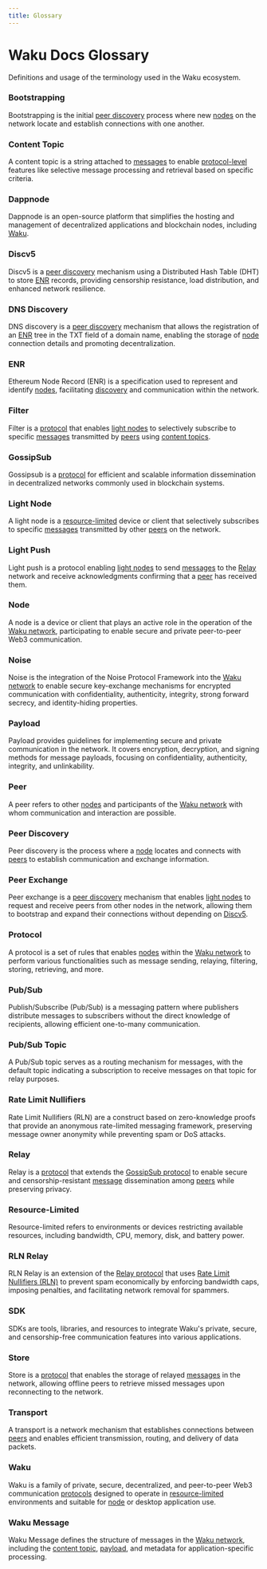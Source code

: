 ```yaml
---
title: Glossary
---
```


# Waku Docs Glossary

Definitions and usage of the terminology used in the Waku ecosystem.

### Bootstrapping

Bootstrapping is the initial [peer discovery](#peer-discovery) process where new [nodes](#node) on the network locate and establish connections with one another.

### Content Topic

A content topic is a string attached to [messages](#waku-message) to enable [protocol-level](#protocol) features like selective message processing and retrieval based on specific criteria.

### Dappnode

Dappnode is an open-source platform that simplifies the hosting and management of decentralized applications and blockchain nodes, including [Waku](#waku).

### Discv5

Discv5 is a [peer discovery](#peer-discovery) mechanism using a Distributed Hash Table (DHT) to store [ENR](#enr) records, providing censorship resistance, load distribution, and enhanced network resilience.

### DNS Discovery

DNS discovery is a [peer discovery](#peer-discovery) mechanism that allows the registration of an [ENR](#enr) tree in the TXT field of a domain name, enabling the storage of [node](#node) connection details and promoting decentralization.

### ENR

Ethereum Node Record (ENR) is a specification used to represent and identify [nodes](#node), facilitating [discovery](#peer-discovery) and communication within the network.

### Filter

Filter is a [protocol](#protocol) that enables [light nodes](#light-node) to selectively subscribe to specific [messages](#waku-message) transmitted by [peers](#peer) using [content topics](#content-topic).

### GossipSub

Gossipsub is a [protocol](#protocol) for efficient and scalable information dissemination in decentralized networks commonly used in blockchain systems.

### Light Node

A light node is a [resource-limited](#resource-limited) device or client that selectively subscribes to specific [messages](#waku-message) transmitted by other [peers](#peer) on the network.

### Light Push

Light push is a protocol enabling [light nodes](#light-node) to send [messages](#waku-message) to the [Relay](#relay) network and receive acknowledgments confirming that a [peer](#peer) has received them.

### Node

A node is a device or client that plays an active role in the operation of the [Waku network](#waku), participating to enable secure and private peer-to-peer Web3 communication.

### Noise

Noise is the integration of the Noise Protocol Framework into the [Waku network](#waku) to enable secure key-exchange mechanisms for encrypted communication with confidentiality, authenticity, integrity, strong forward secrecy, and identity-hiding properties.

### Payload

Payload provides guidelines for implementing secure and private communication in the network. It covers encryption, decryption, and signing methods for message payloads, focusing on confidentiality, authenticity, integrity, and unlinkability.

### Peer

A peer refers to other [nodes](#node) and participants of the [Waku network](#waku) with whom communication and interaction are possible.

### Peer Discovery

Peer discovery is the process where a [node](#node) locates and connects with [peers](#peer) to establish communication and exchange information.

### Peer Exchange

Peer exchange is a [peer discovery](#peer-discovery) mechanism that enables [light nodes](#light-node) to request and receive peers from other nodes in the network, allowing them to bootstrap and expand their connections without depending on [Discv5](#discv5).

### Protocol

A protocol is a set of rules that enables [nodes](#node) within the [Waku network](#waku) to perform various functionalities such as message sending, relaying, filtering, storing, retrieving, and more.

### Pub/Sub

Publish/Subscribe (Pub/Sub) is a messaging pattern where publishers distribute messages to subscribers without the direct knowledge of recipients, allowing efficient one-to-many communication.

### Pub/Sub Topic

A Pub/Sub topic serves as a routing mechanism for messages, with the default topic indicating a subscription to receive messages on that topic for relay purposes.

### Rate Limit Nullifiers

Rate Limit Nullifiers (RLN) are a construct based on zero-knowledge proofs that provide an anonymous rate-limited messaging framework, preserving message owner anonymity while preventing spam or DoS attacks.

### Relay

Relay is a [protocol](#protocol) that extends the [GossipSub protocol](#gossipsub) to enable secure and censorship-resistant [message](#waku-message) dissemination among [peers](#peer) while preserving privacy.

### Resource-Limited

Resource-limited refers to environments or devices restricting available resources, including bandwidth, CPU, memory, disk, and battery power.

### RLN Relay

RLN Relay is an extension of the [Relay protocol](#relay) that uses [Rate Limit Nullifiers (RLN)](#rate-limit-nullifiers) to prevent spam economically by enforcing bandwidth caps, imposing penalties, and facilitating network removal for spammers.

### SDK

SDKs are tools, libraries, and resources to integrate Waku's private, secure, and censorship-free communication features into various applications.

### Store

Store is a [protocol](#protocol) that enables the storage of relayed [messages](#waku-message) in the network, allowing offline peers to retrieve missed messages upon reconnecting to the network.

### Transport

A transport is a network mechanism that establishes connections between [peers](#peer) and enables efficient transmission, routing, and delivery of data packets.

### Waku

Waku is a family of private, secure, decentralized, and peer-to-peer Web3 communication [protocols](#protocol) designed to operate in [resource-limited](#resource-limited) environments and suitable for [node](#node) or desktop application use.

### Waku Message

Waku Message defines the structure of messages in the [Waku network](#waku), including the [content topic](#content-topic), [payload](#payload), and metadata for application-specific processing.